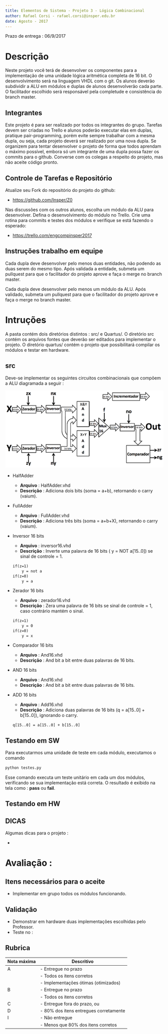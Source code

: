 ```yaml
---
title: Elementos de Sistema - Projeto 3 - Lógica Combinacional
author: Rafael Corsi - rafael.corsi@insper.edu.br
date: Agosto - 2017
---
```


Prazo de entrega : 06/9/2017

# Descrição

Neste projeto você terá de desenvolver os componentes para a implementação de uma unidade lógica aritmética completa de 16 bit. O desenvolvimento será na linguagem VHDL com o git. Os alunos deverão subdividir a ALU em módulos e duplas de alunos desenvolverão cada parte. O facilitador escolhido será responsável pela completude e consistência do branch master.

## Integrantes

Este projeto é para ser realizado por todos os integrantes do grupo. Tarefas
devem ser criadas no Trello e alunos poderão executar elas em duplas, pratique
pair-programming, porém evite sempre trabalhar com a mesma dupla, ou seja,
cada projeto deverá ser realizado por uma nova dupla. Se organizem para tentar
desenvolver o projeto de forma que todos aprendam o máximo possível, embora
só um integrante de uma dupla possa fazer os commits para o github. Converse
com os colegas a respeito do projeto, mas não aceite código pronto.

## Controle de Tarefas e Repositório

Atualize seu Fork do repositório do projeto do github:

- https://github.com/Insper/Z0

Nas discussões com os outros alunos, escolha um módulo da ALU para desenvolver. Defina o desenvolvimento do módulo no Trello. Crie uma rotina para commits e testes dos módulos e verifique se está fazendo o esperado:

- https://trello.com/engcompinsper2017

## Instruções trabalho em equipe

Cada dupla deve desenvolver pelo menos duas entidades, não podendo as duas serem do mesmo tipo. Após validada a entidade, submeta um pullquest para que o facilitador do projeto aprove e faça o merge no branch master.

Cada dupla deve desenvolver pelo menos um módulo da ALU. Após validado, submeta um pullquest para que o facilitador do projeto aprove e faça o merge no branch master. 

# Intruções

A pasta contém dois diretórios distintos : src/ e Quartus/. O diretório src contém os arquivos fontes que deverão ser editados para implementar o projeto. O diretório quartus/ contém o projeto que possibilitará compilar os módulos e testar em hardware.

## src

Deve-se implementar os seguintes circuitos combinacionais que compõem a ALU diagramada a seguir :

![Diagrama Alu](.doc/alu.png)

- HalfAdder
    - **Arquivo**   : HalfAdder.vhd
    - **Descrição** : Adiciona dois bits (soma = a+b), retornando o carry (vaium).
    
- FullAdder
    - **Arquivo**   : FullAdder.vhd
    - **Descrição** : Adiciona três bits (soma = a+b+X), retornando o carry (vaium).
 
- Inversor 16 bits 
    - **Arquivo**   : inversor16.vhd
    - **Descrição** : Inverte uma palavra de 16 bits ( y = NOT a[15..0]) se sinal de controle = 1.
    
    ```
    if(z=1) 
        y = not a
    if(z=0)
        y = a
    ```
    
- Zerador 16 bits
    - **Arquivo**   : zerador16.vhd
    - **Descrição** : Zera uma palavra de 16 bits se sinal de controle = 1, caso contrário mantém o sinal.
    
    ```
    if(z=1) 
        y = 0
    if(z=0)
        y = x
    ```

- Comparador 16 bits
    - **Arquivo**   : And16.vhd
    - **Descrição** : And bit a bit entre duas palavras de 16 bits.

- AND 16 bits
    - **Arquivo**   : And16.vhd
    - **Descrição** : And bit a bit entre duas palavras de 16 bits.
   
- ADD 16 bits
    - **Arquivo**   : Add16.vhd
    - **Descrição** : Adiciona duas palavras de 16 bits (q = a[15..0] + b[15..0]), ignorando o carry.
    
    ```
    q[15..0] = a[15..0] + b[15..0]
    ```

## Testando em SW

Para executarmos uma unidade de teste em cada módulo, executamos o comando

```bash
python testes.py
```

Esse comando executa um teste unitário em cada um dos módulos, verificando se sua implementação está correta. O resultado é exibido na tela como : **pass** ou **fail**.

## Testando em HW


## DICAS

Algumas dicas para o projeto :

- 

# Avaliação :

## Itens necessários para o aceite

- Implementar em grupo todos os módulos funcionando.

## Validação

- Demonstrar em hardware duas implementações escolhidas pelo Professor.
- Teste no :

## Rubrica

| Nota máxima | Descritivo                             |
|-------------|----------------------------------------|
| A           | - Entregue no prazo                    |
|             | - Todos os itens corretos              |
|             | - Implementações ótimas (otimizados)   |
| B           | - Entregue no prazo                    |
|             | - Todos os itens corretos              |
| C           | - Entregue fora do prazo, ou           |
| D           | - 80% dos itens entregues corretamente |
| I           | - Não entregue                         |
|             | - Menos que 80% dos itens corretos     |
